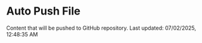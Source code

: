 # Auto Push File

Content that will be pushed to GitHub repository.
Last updated: 07/02/2025, 12:48:35 AM